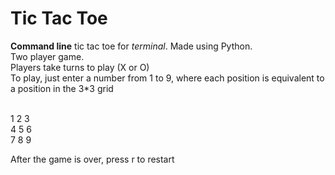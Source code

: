 # Tic Tac Toe

**Command line** tic tac toe for _terminal_. Made using Python. <br>
Two player game. <br>
Players take turns to play (X or O) <br>
To play, just enter a number from 1 to 9, where each position is equivalent to a position in the 3\*3 grid <br><br>

1 2 3 <br>
4 5 6 <br>
7 8 9 <br>

After the game is over, press r to restart <br>
